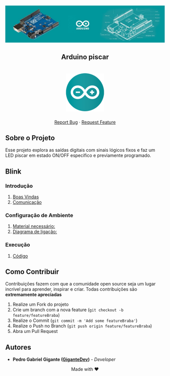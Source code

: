 <p align="center">
  <a href="https://github.com/GiganteDev/Arduino/" target="_blank">
    <img src="https://github.com/GiganteDev/Arduino/blob/main/.github/img-banner-arduino.jpg">
  </a>
</p>

<p align="center">
  <h2 align="center">Arduino piscar</h2>

  <h1 align="center">
  <img src="https://github.com/GiganteDev/Arduino/blob/main/.github/img-arduino-logo.png" width="120">
</h1>
  
  <p align="center">
    <a href="https://github.com/GiganteDev/Arduino-piscar/issues">Report Bug</a>
    ·
    <a href="https://github.com/GiganteDev/Arduino-piscar/issues">Request Feature</a>
  </p>
</p>

## Sobre o Projeto
<p align="left">
  Esse projeto explora as saídas digitais com sinais lógicos fixos e faz um LED piscar em estado ON/OFF específico e previamente programado.
</p>

## Blink

### Introdução

1. [Boas Vindas](/src/1-Introducao/1-Boas-vindas.md)
2. [Comunicação](/src/1-Introducao/2-Comunicacao.md)

### Configuração de Ambiente

1. [Material necessário:](/src/2-Ambiente/1-Material-necessario.md)
1. [Diagrama de ligação:](/src/2-Ambiente/2-Diagrama-de-ligacao.md)

### Execução

01. [Código](/src/3-Execucao/1-Codigo.md)


## Como Contribuir

Contribuições fazem com que a comunidade open source seja um lugar incrível para aprender, inspirar e criar. Todas contribuições
são **extremamente apreciadas**

1. Realize um Fork do projeto
2. Crie um branch com a nova feature (`git checkout -b feature/featureBraba`)
3. Realize o Commit (`git commit -m 'Add some featureBraba'`)
4. Realize o Push no Branch (`git push origin feature/featureBraba`)
5. Abra um Pull Request

## Autores

- **Pedro Gabriel Gigante ([GiganteDev](https://www.github.com/gigantedev/))** - _Developer_

<p align="center">Made with ❤️</p>